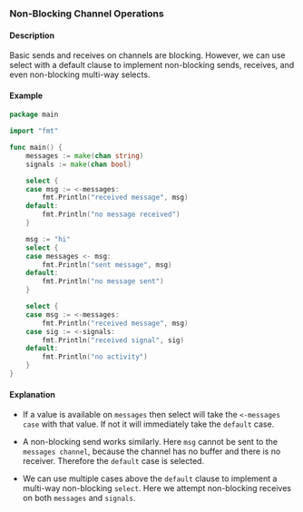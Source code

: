 ### Non-Blocking Channel Operations

#### Description

Basic sends and receives on channels are blocking. However, we can use select with a default clause to implement non-blocking sends, receives, and even non-blocking multi-way selects.

#### Example

```go
package main

import "fmt"

func main() {
    messages := make(chan string)
    signals := make(chan bool)

    select {
    case msg := <-messages:
        fmt.Println("received message", msg)
    default:
        fmt.Println("no message received")
    }

    msg := "hi"
    select {
    case messages <- msg:
        fmt.Println("sent message", msg)
    default:
        fmt.Println("no message sent")
    }

    select {
    case msg := <-messages:
        fmt.Println("received message", msg)
    case sig := <-signals:
        fmt.Println("received signal", sig)
    default:
        fmt.Println("no activity")
    }
}
```

#### Explanation

- If a value is available on `messages` then select will take the `<-messages case` with that value. If not it will immediately take the `default` case.

- A non-blocking send works similarly. Here `msg` cannot be sent to the `messages channel`, because the channel has no buffer and there is no receiver. Therefore the `default` case is selected.

- We can use multiple cases above the `default` clause to implement a multi-way non-blocking `select`. Here we attempt non-blocking receives on both `messages` and `signals`.
